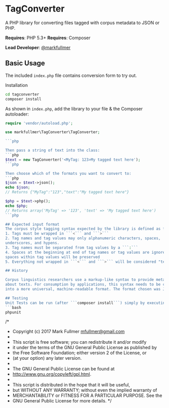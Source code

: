 # TagConverter

A PHP library for converting files tagged with corpus metadata to JSON or PHP.

**Requires**: PHP 5.3+
**Requires**: Composer

**Lead Developer**: [@markfullmer](https://github.com/markfullmer)

## Basic Usage
The included `index.php` file contains conversion form to try out.

Installation
```bash
cd tagconverter
composer install
```
As shown in `index.php`, add the library to your file & the Composer autoloader:

```php
require 'vendor/autoload.php';

use markfullmer\TagConverter\TagConverter;

```php

Then pass a string of text into the class:
```php
$text = new TagConverter('<MyTag: 123>My tagged text here');
```php

Then choose which of the formats you want to convert to:
```php
$json = $text->json();
echo $json;
// Returns {"MyTag":"123","text":"My tagged text here"}

$php = $text->php();
echo $php;
// Returns array('MyTag' => '123', 'text' => 'My tagged text here')
```php

## Expected input format
The corpus style tagging syntax expected by the library is defined as follows:
1. Tags must be wrapped in ```<``` and ```>```
2. Tag names and tag values may only alphanumeric characters, spaces,
underscores, and hypens.
3. Tag names must be separated from tag values by a ```:```
4. Spaces at the beginning at end of tag names or tag values are ignored;
spaces within tag values will be preserved
5. Everything not wrapped in ```<``` and ```>``` will be considered "text"

## History

Corpus linguistics researchers use a markup-like syntax to provide metadata
about texts. For consumption by applications, this syntax needs to be converted
into a more universal, machine-readable format. The format chosen was JSON.

## Testing
Unit Tests can be run (after ```composer install```) simply by executing:
```bash
phpunit
```

/*
 * Copyright (c) 2017 Mark Fullmer <mfullmer@gmail.com>
 *
 * This script is free software; you can redistribute it and/or modify
 * it under the terms of the GNU General Public License as published by
 * the Free Software Foundation; either version 2 of the License, or
 * (at your option) any later version.
 *
 * The GNU General Public License can be found at
 * http://www.gnu.org/copyleft/gpl.html.
 *
 * This script is distributed in the hope that it will be useful,
 * but WITHOUT ANY WARRANTY; without even the implied warranty of
 * MERCHANTABILITY or FITNESS FOR A PARTICULAR PURPOSE. See the
 * GNU General Public License for more details.
 */
